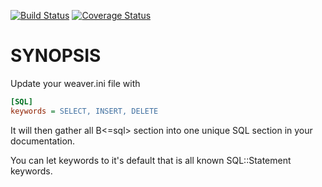 [![Build Status](https://travis-ci.org/marmand/Pod-Weaver-Section-SQL.svg?branch=master)](https://travis-ci.org/marmand/Pod-Weaver-Section-SQL)
[![Coverage Status](https://coveralls.io/repos/marmand/Pod-Weaver-Section-SQL/badge.png?branch=master)](https://coveralls.io/r/marmand/Pod-Weaver-Section-SQL?branch=master)

SYNOPSIS
========

Update your weaver.ini file with

```ini
[SQL]
keywords = SELECT, INSERT, DELETE
```

It will then gather all B<=sql> section into one unique SQL section in your
documentation.

You can let keywords to it's default that is all known SQL::Statement keywords.
